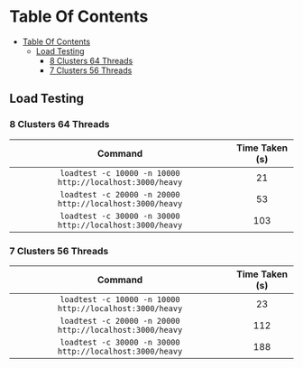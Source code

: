 
# Table Of Contents

- [Table Of Contents](#table-of-contents)
  - [Load Testing](#load-testing)
    - [8 Clusters 64 Threads](#8-clusters-64-threads)
    - [7 Clusters 56 Threads](#7-clusters-56-threads)

## Load Testing

### 8 Clusters 64 Threads

| Command | Time Taken (s) |
| :-----: | :------------: |
| `loadtest -c 10000 -n 10000 http://localhost:3000/heavy` | 21 |
| `loadtest -c 20000 -n 20000 http://localhost:3000/heavy` | 53 |
| `loadtest -c 30000 -n 30000 http://localhost:3000/heavy` | 103 |

### 7 Clusters 56 Threads

| Command | Time Taken (s) |
| :-----: | :------------: |
| `loadtest -c 10000 -n 10000 http://localhost:3000/heavy` | 23 |
| `loadtest -c 20000 -n 20000 http://localhost:3000/heavy` | 112 |
| `loadtest -c 30000 -n 30000 http://localhost:3000/heavy` | 188 |
